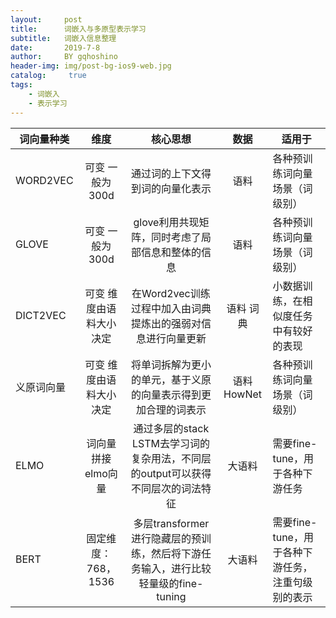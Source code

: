 ```yaml
---
layout:     post
title:      词嵌入与多原型表示学习
subtitle:   词嵌入信息整理
date:       2019-7-8
author:     BY gqhoshino
header-img: img/post-bg-ios9-web.jpg
catalog: 	 true
tags:
    - 词嵌入
    - 表示学习
---
```

 词向量种类 | 维度 | 核心思想 | 数据 | 适用于 |
| - | :-: | :-: | :-: | - |
| WORD2VEC | 可变 一般为300d | 通过词的上下文得到词的向量化表示 | 语料 | 各种预训练词向量场景（词级别） |
| GLOVE | 可变 一般为300d | glove利用共现矩阵，同时考虑了局部信息和整体的信息 | 语料 | 各种预训练词向量场景（词级别） |
| DICT2VEC | 可变 维度由语料大小决定 | 在Word2vec训练过程中加入由词典提炼出的强弱对信息进行向量更新 | 语料 词典 | 小数据训练，在相似度任务中有较好的表现 |
| 义原词向量 | 可变 维度由语料大小决定 | 将单词拆解为更小的单元，基于义原的向量表示得到更加合理的词表示 | 语料 HowNet | 各种预训练词向量场景（词级别） |
| ELMO | 词向量拼接elmo向量 | 通过多层的stack LSTM去学习词的复杂用法，不同层的output可以获得不同层次的词法特征 | 大语料 | 需要fine-tune，用于各种下游任务 |
| BERT | 固定维度：768，1536 | 多层transformer进行隐藏层的预训练，然后将下游任务输入，进行比较轻量级的fine-tuning | 大语料 | 需要fine-tune，用于各种下游任务，注重句级别的表示 |

